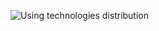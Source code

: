 <!--
**DEVRafam/DEVRafam** is a ✨ _special_ ✨ repository because its `README.md` (this file) appears on your GitHub profile.

Here are some ideas to get you started:

- 🔭 I’m currently working on ...
- 🌱 I’m currently learning ...
- 👯 I’m looking to collaborate on ...
- 🤔 I’m looking for help with ...
- 💬 Ask me about ...
- 📫 How to reach me: ...
- 😄 Pronouns: ...
- ⚡ Fun fact: ...
-->


![Using technologies distribution](https://github-readme-stats.vercel.app/api/top-langs/?username=Kacper-Ksiazek&layout=compact&theme=codeSTACKr)
